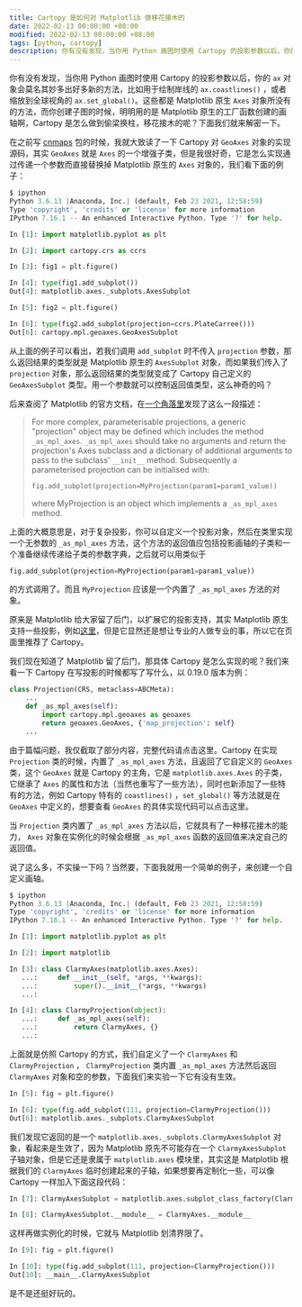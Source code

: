 ```yaml
---
title: Cartopy 是如何对 Matplotlib 做移花接木的
date: 2022-02-13 00:00:00 +08:00
modified: 2022-02-13 00:00:00 +08:00
tags: [python, cartopy]
description: 你有没有发现，当你用 Python 画图时使用 Cartopy 的投影参数以后，你的 `ax` 对象会莫名其妙多出好多新的方法，比如用于绘制岸线的 `ax.coastlines()` ，或者缩放到全球视角的 `ax.set_global()`。这些都是 Matplotlib 原生 `Axes` 对象所没有的方法，而你创建子图的时候，明明用的是 Matplotlib 原生的工厂函数创建的画轴啊，Cartopy 是怎么做到偷梁换柱，移花接木的呢？下面我们就来解密一下。
---
```


你有没有发现，当你用 Python 画图时使用 Cartopy 的投影参数以后，你的 `ax` 对象会莫名其妙多出好多新的方法，比如用于绘制岸线的 `ax.coastlines()` ，或者缩放到全球视角的 `ax.set_global()`。这些都是 Matplotlib 原生 `Axes` 对象所没有的方法，而你创建子图的时候，明明用的是 Matplotlib 原生的工厂函数创建的画轴啊，Cartopy 是怎么做到偷梁换柱，移花接木的呢？下面我们就来解密一下。

在之前写 [cnmaps](https://github.com/cnmetlab/cnmaps) 包的时候，我就大致读了一下 Cartopy 对 `GeoAxes` 对象的实现源码，其实 `GeoAxes` 就是 `Axes` 的一个增强子类，但是我很好奇，它是怎么实现通过传递一个参数而直接替换掉 Matplotlib 原生的 `Axes` 对象的，我们看下面的例子：

```python
$ ipython
Python 3.6.13 |Anaconda, Inc.| (default, Feb 23 2021, 12:58:59) 
Type 'copyright', 'credits' or 'license' for more information
IPython 7.16.1 -- An enhanced Interactive Python. Type '?' for help.

In [1]: import matplotlib.pyplot as plt

In [2]: import cartopy.crs as ccrs

In [3]: fig1 = plt.figure()

In [4]: type(fig1.add_subplot())
Out[4]: matplotlib.axes._subplots.AxesSubplot

In [5]: fig2 = plt.figure()

In [6]: type(fig2.add_subplot(projection=ccrs.PlateCarree()))
Out[6]: cartopy.mpl.geoaxes.GeoAxesSubplot
```

从上面的例子可以看出，若我们调用 `add_subplot` 时不传入 `projection` 参数，那么返回结果的类型就是 Matplotlib 原生的 `AxesSubplot` 对象，而如果我们传入了 `projection` 对象，那么返回结果的类型就变成了 Cartopy 自己定义的 `GeoAxesSubplot` 类型。用一个参数就可以控制返回值类型，这么神奇的吗？

后来查阅了 Matplotlib 的官方文档，在[一个角落里](https://matplotlib.org/stable/api/projections_api.html)发现了这么一段描述：
> For more complex, parameterisable projections, a generic "projection" object may be defined which includes the method `_as_mpl_axes`. `_as_mpl_axes` should take no arguments and return the projection's Axes subclass and a dictionary of additional arguments to pass to the subclass' `__init__` method. Subsequently a parameterised projection can be initialised with:
> ```python
> fig.add_subplot(projection=MyProjection(param1=param1_value))
> ```
> where MyProjection is an object which implements a `_as_mpl_axes` method.

上面的大概意思是，对于复杂投影，你可以自定义一个投影对象，然后在类里实现一个无参数的 `_as_mpl_axes` 方法，这个方法的返回值应包括投影画轴的子类和一个准备继续传递给子类的参数字典，之后就可以用类似于 
```python
fig.add_subplot(projection=MyProjection(param1=param1_value))
``` 
的方式调用了。而且 `MyProjection` 应该是一个内置了 `_as_mpl_axes` 方法的对象。

原来是 Matplotlib 给大家留了后门，以扩展它的投影支持，其实 Matplotlib 原生支持一些投影，例如[这里](https://matplotlib.org/stable/gallery/subplots_axes_and_figures/geo_demo.html)，但是它显然还是想让专业的人做专业的事，所以它在页面里推荐了 Cartopy。

我们现在知道了 Matplotlib 留了后门，那具体 Cartopy 是怎么实现的呢？我们来看一下 Cartopy 在写投影的时候都写了写什么，以 0.19.0 版本为例：

```python
class Projection(CRS, metaclass=ABCMeta):
    ...
    def _as_mpl_axes(self):
        import cartopy.mpl.geoaxes as geoaxes
        return geoaxes.GeoAxes, {'map_projection': self}
    ...
```

由于篇幅问题，我仅截取了部分内容，完整代码请点击这里。Cartopy 在实现 `Projection` 类的时候，内置了 `_as_mpl_axes` 方法，且返回了它自定义的 `GeoAxes` 类，这个 `GeoAxes` 就是 Cartopy 的主角，它是 `matplotlib.axes.Axes` 的子类，它继承了 `Axes` 的属性和方法（当然也重写了一些方法），同时也新添加了一些特有的方法，例如 Cartopy 特有的 `coastlines()` ，`set_global()` 等方法就是在 `GeoAxes` 中定义的，想要查看 `GeoAxes` 的具体实现代码可以点击这里。

当 `Projection` 类内置了 `_as_mpl_axes` 方法以后，它就具有了一种移花接木的能力， `Axes` 对象在实例化的时候会根据 `_as_mpl_axes` 函数的返回值来决定自己的返回值。

说了这么多，不实操一下吗？当然要，下面我就用一个简单的例子，来创建一个自定义画轴。

```python
$ ipython
Python 3.6.13 |Anaconda, Inc.| (default, Feb 23 2021, 12:58:59) 
Type 'copyright', 'credits' or 'license' for more information
IPython 7.16.1 -- An enhanced Interactive Python. Type '?' for help.

In [1]: import matplotlib.pyplot as plt

In [2]: import matplotlib

In [3]: class ClarmyAxes(matplotlib.axes.Axes):
   ...:     def __init__(self, *args, **kwargs):
   ...:         super().__init__(*args, **kwargs)
   ...: 

In [4]: class ClarmyProjection(object):
   ...:     def _as_mpl_axes(self):
   ...:         return ClarmyAxes, {}
   ...: 
```

上面就是仿照 Cartopy 的方式，我们自定义了一个 `ClarmyAxes` 和 `ClarmyProjection` ， `ClarmyProjection` 类内置 `_as_mpl_axes` 方法然后返回 `ClarmyAxes` 对象和空的参数，下面我们来实验一下它有没有生效。

```python
In [5]: fig = plt.figure()

In [6]: type(fig.add_subplot(111, projection=ClarmyProjection()))
Out[6]: matplotlib.axes._subplots.ClarmyAxesSubplot
```

我们发现它返回的是一个 `matplotlib.axes._subplots.ClarmyAxesSubplot` 对象，看起来是生效了，因为 Matplotlib 原先不可能存在一个 `ClarmyAxesSubplot` 子轴对象，但是它还是隶属于 `matplotlib.axes` 模块里，其实这是 Matplotlib 根据我们的 `ClarmyAxes` 临时创建起来的子轴，如果想要再定制化一些，可以像 Cartopy 一样加入下面这段代码：

```python
In [7]: ClarmyAxesSubplot = matplotlib.axes.subplot_class_factory(ClarmyAxes)

In [8]: ClarmyAxesSubplot.__module__ = ClarmyAxes.__module__
```
这样再做实例化的时候，它就与 Matplotlib 划清界限了。

```python
In [9]: fig = plt.figure()

In [10]: type(fig.add_subplot(111, projection=ClarmyProjection()))
Out[10]: __main__.ClarmyAxesSubplot
```

是不是还挺好玩的。
